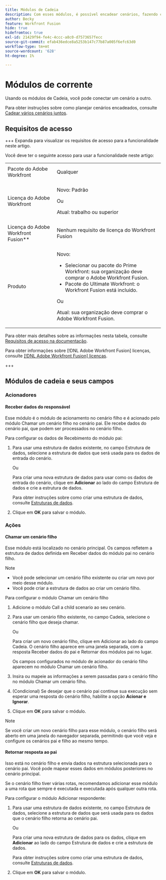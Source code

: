 ```yaml
---
title: Módulos de Cadeia
description: Com esses módulos, é possível encadear cenários, fazendo com que um chame outro.
author: Becky
feature: Workfront Fusion
hide: true
hidefromtoc: true
exl-id: 21429f94-fe4c-4ccc-a8c0-d7573657fecc
source-git-commit: efab436edce8a5253b147c77b87a005f6efc63d0
workflow-type: tm+mt
source-wordcount: '628'
ht-degree: 1%

---
```


# Módulos de corrente

Usando os módulos de Cadeia, você pode conectar um cenário a outro.

<!--This article will be about the specific module configuration-->

Para obter instruções sobre como planejar cenários encadeados, consulte [Cadear vários cenários juntos](/help/workfront-fusion/create-scenarios/plan-a-scenario/chain-scenarios.md).


## Requisitos de acesso

+++ Expanda para visualizar os requisitos de acesso para a funcionalidade neste artigo.

Você deve ter o seguinte acesso para usar a funcionalidade neste artigo:

<table style="table-layout:auto">
 <col> 
 <col> 
 <tbody> 
  <tr> 
   <td role="rowheader">Pacote do Adobe Workfront</td> 
   <td> <p>Qualquer</p> </td> 
  </tr> 
  <tr data-mc-conditions=""> 
   <td role="rowheader">Licença do Adobe Workfront</td> 
   <td> <p>Novo: Padrão</p><p>Ou</p><p>Atual: trabalho ou superior</p> </td> 
  </tr> 
  <tr> 
   <td role="rowheader">Licença do Adobe Workfront Fusion**</td> 
   <td>
   <p>Nenhum requisito de licença do Workfront Fusion</p>
   </td> 
  </tr> 
  <tr> 
   <td role="rowheader">Produto</td> 
   <td>
   <p>Novo:</p> <ul><li>Selecionar ou pacote do Prime Workfront: sua organização deve comprar o Adobe Workfront Fusion.</li><li>Pacote do Ultimate Workfront: o Workfront Fusion está incluído.</li></ul>
   <p>Ou</p>
   <p>Atual: sua organização deve comprar o Adobe Workfront Fusion.</p>
   </td> 
  </tr>
 </tbody> 
</table>

Para obter mais detalhes sobre as informações nesta tabela, consulte [Requisitos de acesso na documentação](/help/workfront-fusion/references/licenses-and-roles/access-level-requirements-in-documentation.md).

Para obter informações sobre [!DNL Adobe Workfront Fusion] licenças, consulte [[!DNL Adobe Workfront Fusion] licenças](/help/workfront-fusion/set-up-and-manage-workfront-fusion/licensing-operations-overview/license-automation-vs-integration.md).

+++

## Módulos de cadeia e seus campos

### Acionadores

#### Receber dados do responsável

Esse módulo é o módulo de acionamento no cenário filho e é acionado pelo módulo Chamar um cenário filho no cenário pai. Ele recebe dados do cenário pai, que podem ser processados no cenário filho.

Para configurar os dados de Recebimento do módulo pai:

1. Para usar uma estrutura de dados existente, no campo Estrutura de dados, selecione a estrutura de dados que será usada para os dados de entrada do cenário.

   Ou

   Para criar uma nova estrutura de dados para usar como os dados de entrada do cenário, clique em **Adicionar** ao lado do campo Estrutura de dados e crie a estrutura de dados.

   Para obter instruções sobre como criar uma estrutura de dados, consulte [Estruturas de dados](/help/workfront-fusion/references/mapping-panel/data-types/data-structures.md).

1. Clique em **OK** para salvar o módulo.

### Ações

#### Chamar um cenário filho

Esse módulo está localizado no cenário principal. Os campos refletem a estrutura de dados definida em Receber dados do módulo pai no cenário filho.

>[!NOTE]
>
>* Você pode selecionar um cenário filho existente ou criar um novo por meio desse módulo.
>* Você pode criar a estrutura de dados ao criar um cenário filho.

Para configurar o módulo Chamar um cenário filho

1. Adicione o módulo Call a child scenario ao seu cenário.
1. Para usar um cenário filho existente, no campo Cadeia, selecione o cenário filho que deseja chamar.

   Ou

   Para criar um novo cenário filho, clique em Adicionar ao lado do campo Cadeia. O cenário filho aparece em uma janela separada, com a resposta Receber dados do pai e Retornar dos módulos pai no lugar.

   Os campos configurados no módulo de acionador do cenário filho aparecem no módulo Chamar um cenário filho.

1. Insira ou mapeie as informações a serem passadas para o cenário filho no módulo Chamar um cenário filho.
1. (Condicional) Se desejar que o cenário pai continue sua execução sem esperar uma resposta do cenário filho, habilite a opção **Acionar e Ignorar**.
1. Clique em **OK** para salvar o módulo.

>[!NOTE]
>
>Se você criar um novo cenário filho para esse módulo, o cenário filho será aberto em uma janela do navegador separada, permitindo que você veja e configure os cenários pai e filho ao mesmo tempo.

#### Retornar resposta ao pai

Isso está no cenário filho e envia dados na estrutura selecionada para o cenário pai. Você pode mapear esses dados em módulos posteriores no cenário principal.

Se o cenário filho tiver várias rotas, recomendamos adicionar esse módulo a uma rota que sempre é executada e executada após qualquer outra rota.

Para configurar o módulo Adicionar respondente:

1. Para usar uma estrutura de dados existente, no campo Estrutura de dados, selecione a estrutura de dados que será usada para os dados que o cenário filho retorna ao cenário pai.

   Ou

   Para criar uma nova estrutura de dados para os dados, clique em **Adicionar** ao lado do campo Estrutura de dados e crie a estrutura de dados.

   Para obter instruções sobre como criar uma estrutura de dados, consulte [Estruturas de dados](/help/workfront-fusion/references/mapping-panel/data-types/data-structures.md).

1. Clique em **OK** para salvar o módulo.
